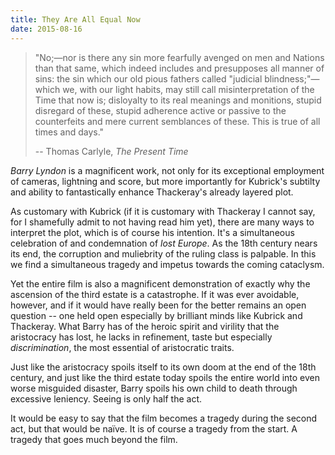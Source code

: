 ```yaml
---
title: They Are All Equal Now
date: 2015-08-16
---
```


> "No;—nor is there any sin more fearfully avenged on men and Nations than that
> same, which indeed includes and presupposes all manner of sins: the sin which
> our old pious fathers called "judicial blindness;"—which we, with our light
> habits, may still call misinterpretation of the Time that now is; disloyalty
> to its real meanings and monitions, stupid disregard of these, stupid
> adherence active or passive to the counterfeits and mere current semblances
> of these. This is true of all times and days."
>
> -- Thomas Carlyle, *The Present Time*


*Barry Lyndon* is a magnificent work, not only for its exceptional employment
of cameras, lightning and score, but more importantly for Kubrick's subtilty
and ability to fantastically enhance Thackeray's already layered plot.

As customary with Kubrick (if it is customary with Thackeray I cannot say, for
I shamefully admit to not having read him yet), there are many ways to
interpret the plot, which is of course his intention. It's a simultaneous
celebration of and condemnation of *lost Europe*. As the 18th century nears its
end, the corruption and muliebrity of the ruling class is palpable. In this we
find a simultaneous tragedy and impetus towards the coming cataclysm. 

Yet the entire film is also a magnificent demonstration of exactly why the
ascension of the third estate is a catastrophe. If it was ever avoidable,
however, and if it would have really been for the better remains an open
question -- one held open especially by brilliant minds like Kubrick and
Thackeray. What Barry has of the heroic spirit and virility that the
aristocracy has lost, he lacks in refinement, taste but especially
*discrimination*, the most essential of aristocratic traits. 

Just like the aristocracy spoils itself to its own doom at the end of the 18th
century, and just like the third estate today spoils the entire world into even
worse misguided disaster, Barry spoils his own child to death through excessive
leniency. Seeing is only half the act.

It would be easy to say that the film becomes a tragedy during the second act,
but that would be naïve. It is of course a tragedy from the start. A tragedy
that goes much beyond the film.
